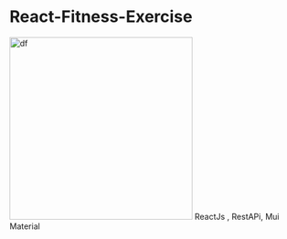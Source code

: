 # React-Fitness-Exercise
<img width="320" alt="df" src="https://github.com/HafsaOuaj/React-Fitness-Exercise/assets/99544208/bc882daf-1ec8-45e3-a95f-cdb8912e380b">
ReactJs , RestAPi, Mui Material

